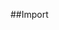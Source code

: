 ##Import   
  <link type="text/css" href="~/static/select2/css/select2.min.css" rel="stylesheet" />
  <script src="~/static/select2/js/select2.min.js"></script>

  <script>
     $(document).on('select2:open', function (e) {
          const selectId = e.target.id;
          $(".select2-search__field[aria-controls='select2-" + selectId + "-results']").each(function                 (key, value) {
              value.focus();
          });
      });
      
      
    $(document).ready(function () {

        $("#selectdropdown1").select2({
            placeholder: "All",
            allowClear: true,
            width: 'resolve'
        });
        
        $("#selectdropdown2").select2({
            placeholder: "",
            allowClear: true,
            width: 'resolve'
        });
    });
  </script>
